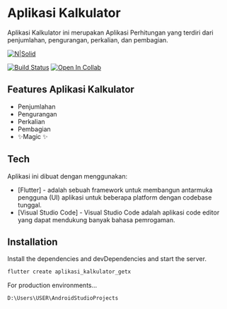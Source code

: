 # Aplikasi Kalkulator
Aplikasi Kalkulator ini merupakan Aplikasi Perhitungan yang terdiri dari penjumlahan, pengurangan, perkalian, dan pembagian.

[![N|Solid](https://cldup.com/dTxpPi9lDf.thumb.png)](https://nodesource.com/products/nsolid)

[![Build Status](https://travis-ci.org/joemccann/dillinger.svg?branch=master)](https://travis-ci.org/joemccann/dillinger)
[![Open In Collab](https://colab.research.google.com/assets/colab-badge.svg)](https://colab.research.google.com/github/Naereen/badges)


## Features Aplikasi Kalkulator 
- Penjumlahan
- Pengurangan
- Perkalian
- Pembagian
- ✨Magic ✨

## Tech

Aplikasi ini dibuat dengan menggunakan:

- [Flutter] - adalah sebuah framework untuk membangun antarmuka pengguna (UI) aplikasi untuk beberapa platform dengan codebase tunggal.
- [Visual Studio Code] - Visual Studio Code adalah aplikasi code editor yang dapat mendukung banyak bahasa pemrogaman.


## Installation


Install the dependencies and devDependencies and start the server.

```sh
flutter create aplikasi_kalkulator_getx
```

For production environments...

```sh
D:\Users\USER\AndroidStudioProjects
```
